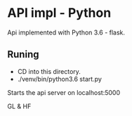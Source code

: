 # API impl - Python

Api implemented with Python 3.6 - flask.

## Runing

* CD into this directory.
* ./venv/bin/python3.6 start.py

Starts the api server on localhost:5000

GL & HF